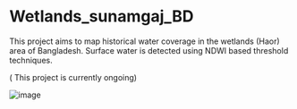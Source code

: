 # Wetlands_sunamgaj_BD

This project aims to map historical water coverage in the wetlands (Haor) area of Bangladesh.
Surface water is detected using NDWI based threshold techniques.  

( This project is currently ongoing)


![image](https://github.com/user-attachments/assets/0ed16e55-7386-4939-9568-05cf97fe49ed)



